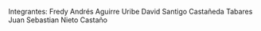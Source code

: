 Integrantes:
Fredy Andrés Aguirre Uribe
David Santigo Castañeda Tabares
Juan Sebastian Nieto Castaño
